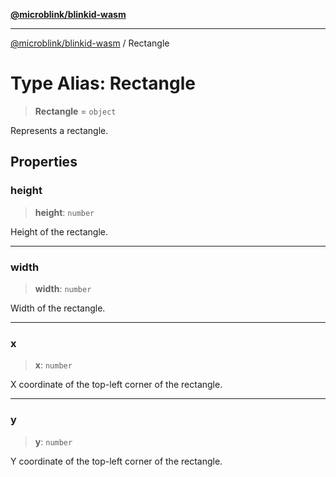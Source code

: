 [**@microblink/blinkid-wasm**](../README.md)

***

[@microblink/blinkid-wasm](../README.md) / Rectangle

# Type Alias: Rectangle

> **Rectangle** = `object`

Represents a rectangle.

## Properties

### height

> **height**: `number`

Height of the rectangle.

***

### width

> **width**: `number`

Width of the rectangle.

***

### x

> **x**: `number`

X coordinate of the top-left corner of the rectangle.

***

### y

> **y**: `number`

Y coordinate of the top-left corner of the rectangle.
